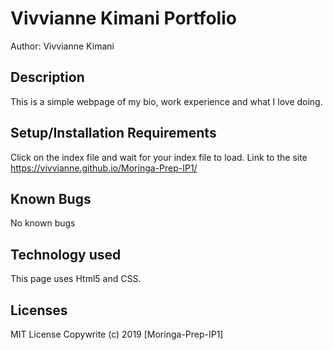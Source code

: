 # Vivvianne Kimani Portfolio

Author: Vivvianne Kimani


## Description
This is a simple webpage of my bio, work experience and what I love doing.

## Setup/Installation Requirements
Click on the index file and wait for your index file to load.
Link to the site  https://vivvianne.github.io/Moringa-Prep-IP1/

## Known Bugs
No known bugs

## Technology used
This page uses Html5 and CSS.


## Licenses
MIT License
Copywrite (c) 2019 [Moringa-Prep-IP1]
